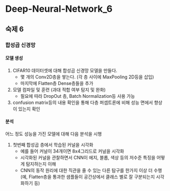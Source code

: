 # Deep-Neural-Network_6

## 숙제 6

### 합성곱 신경망

#### 모델 생성

1. CIFAR10 데이터셋에 대해 합성곱 신경망 모델을 만들다.
   + 몇 개의 Conv2D층을 쌓는다. (각 층 사이에 MaxPooling 2D등을 삽입)
   + 마지막에 Flatten층 Dense층들을 추가
2. 모델 컴파일 및 훈련 (과대 적합 여부 탐지 및 완화)
   + 필요에 따라 DropOut 층, Batch Normalization등 사용 가능
3. confusion matrix등의 내용 확인을 통해 다층 퍼셉트론에 비해 성능 면에서 향상이 있는지 확인

#### 분석

어느 정도 성능을 가진 모델에 대해 다음 분석을 시행
1. 첫번째 합성곱 층에서 학습된 커널을 시각화
   + 예를 들어 커널이 34개이면 8x4그리드로 커널을 시각화
   + 시각화된 커널을 관찰하면서 CNN이 에지, 블롭, 색상 등의 저수준 특징을 어떻게 탐지하는지 이해
   + CNN의 동작 원리에 대한 직관을 줄 수 있는 다른 탐구를 한가지 이상 더 수행(예, Flatten층을 통과한 샘플들이 공간상에서 클래스 별로 잘 구분되는지 시각화하기 등)
